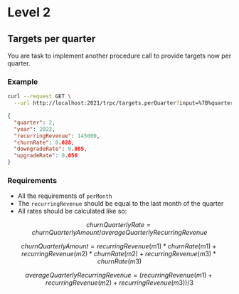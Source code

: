 # Level 2

## Targets per quarter

You are task to implement another procedure call to provide targets now per quarter.

### Example

```bash
curl --request GET \
  --url http://localhost:2021/trpc/targets.perQuarter?input=%7B%quarter%22:2,%22year%22:2022%7D
```

```json
{
  "quarter": 2,
  "year": 2022,
  "recurringRevenue": 145000,
  "churnRate": 0.028,
  "downgradeRate": 0.085,
  "upgradeRate": 0.056
}
```

### Requirements

- All the requirements of `perMonth`
- The `recurringRevenue` should be equal to the last month of the quarter
- All rates should be calculated like so:

```math
churnQuarterlyRate = churnQuarterlyAmount / averageQuarterlyRecurringRevenue
```

```math
churnQuarterlyAmount = recurringRevenue(m1) * churnRate(m1) + recurringRevenue(m2) * churnRate(m2) + recurringRevenue(m3) * churnRate(m3)
```
```math
averageQuarterlyRecurringRevenue = (recurringRevenue(m1) + recurringRevenue(m2) + recurringRevenue(m3)) / 3
```

